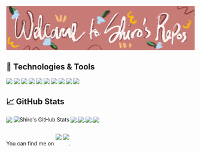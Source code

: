 [![Header](https://raw.githubusercontent.com/shirosheroics/shirosheroics/main/readme_header.gif "Header")](https://shirosheroics.github.io/ShorookPortfolio/demo)
## 🔧 Technologies & Tools
![](https://img.shields.io/badge/OS-Mac-informational?style=flat&logo=macOS&logoColor=white&color=ff8c00)
![](https://img.shields.io/badge/Editor-VS_CODE-informational?style=flat&logo=Visual-Studio-Code&logoColor=white&color=ff8c00)
![](https://img.shields.io/badge/Code-Python-informational?style=flat&logo=python&logoColor=white&color=ff8c00)
![](https://img.shields.io/badge/Code-JavaScript-informational?style=flat&logo=javascript&logoColor=white&color=ff8c00)
![](https://img.shields.io/badge/Code-Django-informational?style=flat&logo=Django&logoColor=white&color=ff8c00)
![](https://img.shields.io/badge/Code-React-informational?style=flat&logo=react&logoColor=white&color=ff8c00)
![](https://img.shields.io/badge/Tools-PostgreSQL-informational?style=flat&logo=postgresql&logoColor=white&color=ff8c00)
![](https://img.shields.io/badge/Tools-Docker-informational?style=flat&logo=docker&logoColor=white&color=ff8c00)
![](https://img.shields.io/badge/Tools-Kubernetes-informational?style=flat&logo=kubernetes&logoColor=white&color=ff8c00)
![](https://img.shields.io/badge/Cloud-Digital_Ocean-informational?style=flat&logo=digitalocean&logoColor=white&color=ff8c00)

## &#x1f4c8; GitHub Stats

  <img align="center" src="https://github-readme-stats.vercel.app/api/top-langs/?username=shirosheroics&hide=java,html&title_color=ffffff&text_color=c9cacc&icon_color=2bbc8a&bg_color=1d1f21" />

  <img align="center" src="https://github-readme-stats.vercel.app/api?username=shirosheroics&show_icons=true&line_height=27&count_private=true&title_color=ffffff&text_color=c9cacc&icon_color=ff8c00&bg_color=1d1f21" alt="Shiro's GitHub Stats" />

<a href="https://github.com/shirosheroics/TheWallet-React-Native">
  <img align="center" src="https://github-readme-stats.vercel.app/api/pin/?username=shirosheroics&repo=TheWallet-React-Native&title_color=ffffff&text_color=c9cacc&icon_color=ff8c00&bg_color=1d1f21" />
</a>


<a href="https://github.com/shirosheroics/TheWallet-Django">
  <img align="center" src="https://github-readme-stats.vercel.app/api/pin/?username=shirosheroics&repo=TheWallet-Django&title_color=ffffff&text_color=c9cacc&icon_color=ff8c00&bg_color=1d1f21" />
</a>    

<a href="https://github.com/shirosheroics/ReactJs-GuessingGame">
  <img align="center" src="https://github-readme-stats.vercel.app/api/pin/?username=shirosheroics&repo=ReactJs-GuessingGame&title_color=ffffff&text_color=c9cacc&icon_color=ff8c00&bg_color=1d1f21" />
</a>    

<a href="https://github.com/shirosheroics/Computer-Graphics-OpenGL-Examples">
  <img align="center" src="https://github-readme-stats.vercel.app/api/pin/?username=shirosheroics&repo=Computer-Graphics-OpenGL-Examples&title_color=ffffff&text_color=c9cacc&icon_color=ff8c00&bg_color=1d1f21" />
</a>  
<!-- links to social media icons -->

<!-- Actual text -->
##


You can find me on <a href="https://twitter.com/shirosheroics"><img src="https://cdn2.iconfinder.com/data/icons/social-media-2285/512/1_Twitter3_colored_svg-512.png" style="height: 30px;margin-bottom:15px;"></a> <a href="https://www.linkedin.com/in/shorook-saleh/"><img src="https://cdn2.iconfinder.com/data/icons/social-media-2285/512/1_Linkedin_unofficial_colored_svg-128.png" style="height: 30px; margin-bottom:15px;"></a>.

<!-- Icons -->

[1.2]: https://cdn2.iconfinder.com/data/icons/social-media-2285/62/1_Twitter3_colored_svg-62.png 
[2.2]: https://cdn2.iconfinder.com/data/icons/social-media-2285/512/1_Linkedin_unofficial_colored_svg-128.png 

<!-- Links to your social media accounts -->

[1]: https://twitter.com/shirosheroics
[2]: https://www.linkedin.com/in/shorook-saleh/

